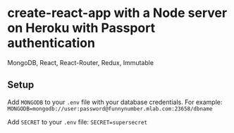 # create-react-app with a Node server on Heroku with Passport authentication

MongoDB, React, React-Router, Redux, Immutable

## Setup

Add `MONGODB` to your `.env` file with your database credentials. For example:
`MONGODB=mongodb://user:password@funnynumber.mlab.com:23658/dbname`

Add `SECRET` to your `.env` file:
`SECRET=supersecret`